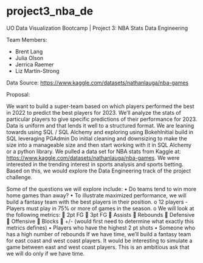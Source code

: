 # project3_nba_de
UO Data Visualization Bootcamp | Project 3: NBA Stats Data Engineering

Team Members:
* Brent Lang
* Julia Olson
* Jerrica Raemer
* Liz Martin-Strong

Data Source: <https://www.kaggle.com/datasets/nathanlauga/nba-games>

Proposal:

We want to build a super-team based on which players performed the best in 2022 to predict the best players for 2023. We’ll analyze the stats of particular players to give specific predictions of their performance for 2023.
Data is uniform and that lends it well to a structured format. We are leaning towards using SQL / SQL Alchemy and exploring using BokehInitial build in SQL leveraging PGAdmin
Do initial cleaning and downsizing to make the size into a manageable size and then start working with it in SQL Alchemy or a python library.
We pulled a data set for NBA stats from Kaggle at: https://www.kaggle.com/datasets/nathanlauga/nba-games. We were interested in the trending interest in sports analysis and sports betting. Based on this, we would explore the Data Engineering track of the project challenge.

Some of the questions we will explore include:
•	Do teams tend to win more home games than away?
•	To illustrate maximized performance, we will build a fantasy team with the best players in their position.
o	12 players - Players must play in 75% or more of games in the season.
o	We will look at the following metrics:
	2pt FG
	3pt FG
	Assists
	Rebounds
	Defensive
	Offensive
	Blocks
	+/- (would first need to determine what exactly this metrics defines)
•	Players who have the highest 2 pt shots
•	Someone who has a high number of rebounds
If we have time, we’ll build a fantasy team for east coast and west coast players. It would be interesting to simulate a game between east and west coast players. This is an ambitious ask that we will do only if we have time. 



Project Instructions:

Data Engineering Track
For this track, your group will follow data engineering processes. Here are the specific requirements:

Data must be stored in a SQL or NoSQL database (PostgreSQL, MongoDB, SQLite, etc) and the database must include at least two tables (SQL) or collections (NoSQL).

The database must contain at least 100 records.

Your project must use ETL workflows to ingest data into the database (i.e. the data should not be exactly the same as the original source; it should have been transformed in some way).

Your project must include a method for reading data from the database and displaying it for future use, such as:

Pandas DataFrame

Flask API with JSON output

Your project must use one additional library not covered in class related to data engineering. Consider libraries for data streaming, cloud, data pipelines, or data validation.

Your GitHub repo must include a README.md with an outline of the project including:

An overview of the project and its purpose

Instructions on how to use and interact with the project

Documentation of the database used and why (e.g. benefits of SQL or NoSQL for this project)

ETL workflow with diagrams or ERD

At least one paragraph summarizing efforts for ethical considerations made in the project

References for the data source(s)

References for any code used that is not your own

OPTIONAL: add user-driven interaction, either before or after the ETL process. e.g.:

BEFORE: provide a menu of options for the user to narrow the range of data being extracted from a data source (e.g. API or CSV file, where fields are known in advance).

AFTER: Once the data is stored in the database, add user capability to extract filtered data from the database prior to loading it in a Pandas DataFrame or a JSON output from a Flask API.

For this project, you can focus your efforts within a specific industry, as detailed in the following examples.

